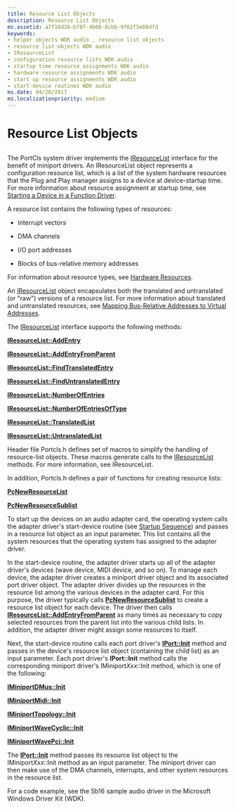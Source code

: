 ```yaml
---
title: Resource List Objects
description: Resource List Objects
ms.assetid: a7f18d28-b78f-4b00-8cbb-9f62f5e88dfd
keywords:
- helper objects WDK audio , resource list objects
- resource list objects WDK audio
- IResourceList
- configuration resource lists WDK audio
- startup time resource assignments WDK audio
- hardware resource assignments WDK audio
- start up resource assignments WDK audio
- start-device routines WDK audio
ms.date: 04/20/2017
ms.localizationpriority: medium
---
```


# Resource List Objects


## <span id="resource_list_objects"></span><span id="RESOURCE_LIST_OBJECTS"></span>


The PortCls system driver implements the [IResourceList](https://msdn.microsoft.com/library/windows/hardware/ff536976) interface for the benefit of miniport drivers. An IResourceList object represents a configuration resource list, which is a list of the system hardware resources that the Plug and Play manager assigns to a device at device-startup time. For more information about resource assignment at startup time, see [Starting a Device in a Function Driver](https://msdn.microsoft.com/library/windows/hardware/ff563856).

A resource list contains the following types of resources:

-   Interrupt vectors

-   DMA channels

-   I/O port addresses

-   Blocks of bus-relative memory addresses

For information about resource types, see [Hardware Resources](https://msdn.microsoft.com/library/windows/hardware/ff547012).

An [IResourceList](https://msdn.microsoft.com/library/windows/hardware/ff536976) object encapsulates both the translated and untranslated (or "raw") versions of a resource list. For more information about translated and untranslated resources, see [Mapping Bus-Relative Addresses to Virtual Addresses](https://msdn.microsoft.com/library/windows/hardware/ff554399).

The [IResourceList](https://msdn.microsoft.com/library/windows/hardware/ff536976) interface supports the following methods:

[**IResourceList::AddEntry**](https://msdn.microsoft.com/library/windows/hardware/ff536978)

[**IResourceList::AddEntryFromParent**](https://msdn.microsoft.com/library/windows/hardware/ff536981)

[**IResourceList::FindTranslatedEntry**](https://msdn.microsoft.com/library/windows/hardware/ff536982)

[**IResourceList::FindUntranslatedEntry**](https://msdn.microsoft.com/library/windows/hardware/ff536984)

[**IResourceList::NumberOfEntries**](https://msdn.microsoft.com/library/windows/hardware/ff536986)

[**IResourceList::NumberOfEntriesOfType**](https://msdn.microsoft.com/library/windows/hardware/ff536988)

[**IResourceList::TranslatedList**](https://msdn.microsoft.com/library/windows/hardware/ff536990)

[**IResourceList::UntranslatedList**](https://msdn.microsoft.com/library/windows/hardware/ff536991)

Header file Portcls.h defines set of macros to simplify the handling of resource-list objects. These macros generate calls to the [IResourceList](https://msdn.microsoft.com/library/windows/hardware/ff536976) methods. For more information, see IResourceList.

In addition, Portcls.h defines a pair of functions for creating resource lists:

[**PcNewResourceList**](https://msdn.microsoft.com/library/windows/hardware/ff537717)

[**PcNewResourceSublist**](https://msdn.microsoft.com/library/windows/hardware/ff537718)

To start up the devices on an audio adapter card, the operating system calls the adapter driver's start-device routine (see [Startup Sequence](startup-sequence.md)) and passes in a resource list object as an input parameter. This list contains all the system resources that the operating system has assigned to the adapter driver.

In the start-device routine, the adapter driver starts up all of the adapter driver's devices (wave device, MIDI device, and so on). To manage each device, the adapter driver creates a miniport driver object and its associated port driver object. The adapter driver divides up the resources in the resource list among the various devices in the adapter card. For this purpose, the driver typically calls [**PcNewResourceSublist**](https://msdn.microsoft.com/library/windows/hardware/ff537718) to create a resource list object for each device. The driver then calls [**IResourceList::AddEntryFromParent**](https://msdn.microsoft.com/library/windows/hardware/ff536981) as many times as necessary to copy selected resources from the parent list into the various child lists. In addition, the adapter driver might assign some resources to itself.

Next, the start-device routine calls each port driver's [**IPort::Init**](https://msdn.microsoft.com/library/windows/hardware/ff536943) method and passes in the device's resource list object (containing the child list) as an input parameter. Each port driver's **IPort::Init** method calls the corresponding miniport driver's IMiniport*Xxx*::Init method, which is one of the following:

[**IMiniportDMus::Init**](https://msdn.microsoft.com/library/windows/hardware/ff536700)

[**IMiniportMidi::Init**](https://msdn.microsoft.com/library/windows/hardware/ff536709)

[**IMiniportTopology::Init**](https://msdn.microsoft.com/library/windows/hardware/ff536713)

[**IMiniportWaveCyclic::Init**](https://msdn.microsoft.com/library/windows/hardware/ff536722)

[**IMiniportWavePci::Init**](https://msdn.microsoft.com/library/windows/hardware/ff536734)

The [**IPort::Init**](https://msdn.microsoft.com/library/windows/hardware/ff536943) method passes its resource list object to the IMiniport*Xxx*::Init method as an input parameter. The miniport driver can then make use of the DMA channels, interrupts, and other system resources in the resource list.

For a code example, see the Sb16 sample audio driver in the Microsoft Windows Driver Kit (WDK).

 

 




